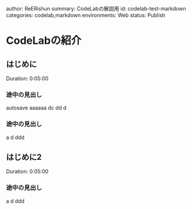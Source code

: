 author: ReERishun
summary: CodeLabの解説用
id: codelab-test-markdown
categories: codelab,markdown
environments: Web
status: Publish


# CodeLabの紹介

## はじめに
Duration: 0:05:00

### 途中の見出し
autosave
aaaaaa
dc
dd
d
### 途中の見出し

a
d
ddd

## はじめに2
Duration: 0:05:00

### 途中の見出し

a
d
ddd

